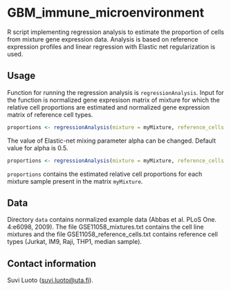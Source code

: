 # GBM_immune_microenvironment

R script implementing regression analysis to estimate the proportion of cells from mixture gene expression data. Analysis is based on reference expression profiles and linear regression with Elastic net regularization is used. 

Usage
-----
Function for running the regression analysis is `regressionAnalysis`. Input for the function is normalized gene expresison matrix of mixture for which the relative cell proportions are estimated and normalized gene expression matrix of reference cell types.

``` r
proportions <- regressionAnalysis(mixture = myMixture, reference_cells = myReference)
```
The value of Elastic-net mixing parameter alpha can be changed. Default value for alpha is 0.5. 
``` r
proportions <- regressionAnalysis(mixture = myMixture, reference_cells = myReference, alpha = 0.1)
```

`proportions` contains the estimated relative cell proportions for each mixture sample present in the matrix `myMixture`.

Data
-----
Directory `data` contains normalized example data (Abbas et al. PLoS One. 4:e6098, 2009). The file GSE11058_mixtures.txt contains the cell line mixtures and the file GSE11058_reference_cells.txt contains reference cell types (Jurkat, IM9, Raji, THP1, median sample).

Contact information
-------------------

Suvi Luoto (<suvi.luoto@uta.fi>).

